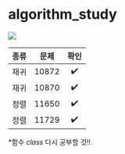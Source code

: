 # algorithm_study
<img src="https://img.shields.io/badge/Python-3766AB?style=flat-square&logo=Python&logoColor=white"/>


|종류|문제|확인|
|----|-------|:----:|
|재귀|10872|:heavy_check_mark:|
|재귀|10870|:heavy_check_mark:|
|정렬|11650|:heavy_check_mark:|
|정렬|11729|:heavy_check_mark:|

*함수 *class* 다시 공부할 것!!
